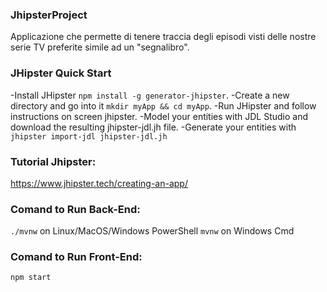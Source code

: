 ### JhipsterProject

Applicazione che permette di tenere traccia degli episodi visti delle nostre serie TV preferite simile ad un "segnalibro". 


### JHipster Quick Start
-Install JHipster `npm install -g generator-jhipster`.
-Create a new directory and go into it `mkdir myApp && cd myApp`.
-Run JHipster and follow instructions on screen jhipster.
-Model your entities with JDL Studio and download the resulting jhipster-jdl.jh file.
-Generate your entities with `jhipster import-jdl jhipster-jdl.jh`

### Tutorial Jhipster:
https://www.jhipster.tech/creating-an-app/


### Comand to Run Back-End:
`./mvnw` on Linux/MacOS/Windows PowerShell 
`mvnw` on Windows Cmd

### Comand to Run Front-End:
`npm start`

